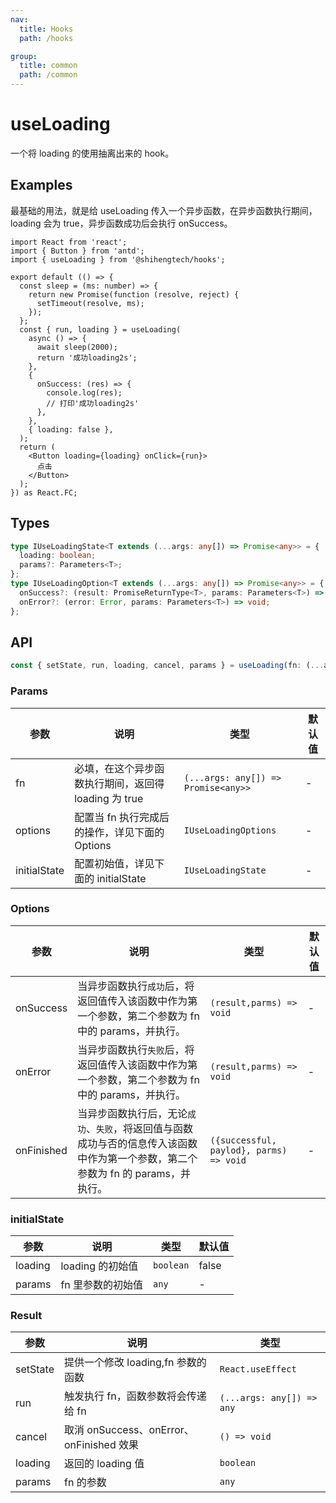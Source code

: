 ```yaml
---
nav:
  title: Hooks
  path: /hooks

group:
  title: common
  path: /common
---
```


# useLoading

一个将 loading 的使用抽离出来的 hook。

## Examples

最基础的用法，就是给 useLoading 传入一个异步函数，在异步函数执行期间，loading 会为 true，异步函数成功后会执行 onSuccess。

```tsx
import React from 'react';
import { Button } from 'antd';
import { useLoading } from '@shihengtech/hooks';

export default (() => {
  const sleep = (ms: number) => {
    return new Promise(function (resolve, reject) {
      setTimeout(resolve, ms);
    });
  };
  const { run, loading } = useLoading(
    async () => {
      await sleep(2000);
      return '成功loading2s';
    },
    {
      onSuccess: (res) => {
        console.log(res);
        // 打印'成功loading2s'
      },
    },
    { loading: false },
  );
  return (
    <Button loading={loading} onClick={run}>
      点击
    </Button>
  );
}) as React.FC;
```

## Types

```typescript
type IUseLoadingState<T extends (...args: any[]) => Promise<any>> = {
  loading: boolean;
  params?: Parameters<T>;
};
type IUseLoadingOption<T extends (...args: any[]) => Promise<any>> = {
  onSuccess?: (result: PromiseReturnType<T>, params: Parameters<T>) => void;
  onError?: (error: Error, params: Parameters<T>) => void;
};
```

## API

```typescript
const { setState, run, loading, cancel, params } = useLoading(fn: (...args: any[]) => Promise<any>>  ,options?: IUseLoadingOptions<T>, initialState?: Partial<IUseLoadingState<T>> )
```

### Params

| 参数         | 说明                                                 | 类型                                | 默认值 |
| ------------ | ---------------------------------------------------- | ----------------------------------- | ------ |
| fn           | 必填，在这个异步函数执行期间，返回得 loading 为 true | `(...args: any[]) => Promise<any>>` | -      |
| options      | 配置当 fn 执行完成后的操作，详见下面的 Options       | `IUseLoadingOptions`                | -      |
| initialState | 配置初始值，详见下面的 initialState                  | `IUseLoadingState`                  | -      |

### Options

| 参数       | 说明                                                                                                                              | 类型                                    | 默认值 |
| ---------- | --------------------------------------------------------------------------------------------------------------------------------- | --------------------------------------- | ------ |
| onSuccess  | 当异步函数执行`成功`后，将返回值传入该函数中作为第一个参数，第二个参数为 fn 中的 params，并执行。                                 | `(result,parms) => void`                | -      |
| onError    | 当异步函数执行`失败`后，将返回值传入该函数中作为第一个参数，第二个参数为 fn 中的 params，并执行。                                 | `(result,parms) => void`                | -      |
| onFinished | 当异步函数执行后，无论`成功`、`失败`，将返回值与函数成功与否的信息传入该函数中作为第一个参数，第二个参数为 fn 的 params，并执行。 | `({successful, paylod}, parms) => void` | -      |

### initialState

| 参数    | 说明              | 类型      | 默认值 |
| ------- | ----------------- | --------- | ------ |
| loading | loading 的初始值  | `boolean` | false  |
| params  | fn 里参数的初始值 | `any`     | -      |

### Result

| 参数     | 说明                                     | 类型                      |
| -------- | ---------------------------------------- | ------------------------- |
| setState | 提供一个修改 loading,fn 参数的函数       | `React.useEffect`         |
| run      | 触发执行 fn，函数参数将会传递给 fn       | `(...args: any[]) => any` |
| cancel   | 取消 onSuccess、onError、onFinished 效果 | `() => void`              |
| loading  | 返回的 loading 值                        | `boolean`                 |
| params   | fn 的参数                                | `any`                     |
